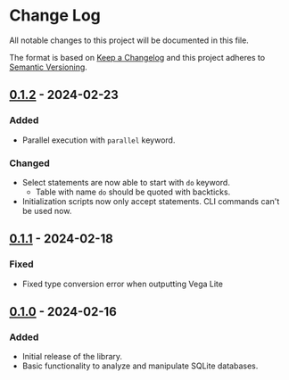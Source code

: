 # Change Log

All notable changes to this project will be documented in this file.

The format is based on [Keep a Changelog](http://keepachangelog.com/)
and this project adheres to [Semantic Versioning](http://semver.org/).

## [0.1.2] - 2024-02-23

### Added

- Parallel execution with `parallel` keyword.

### Changed

- Select statements are now able to start with `do` keyword.
  - Table with name `do` should be quoted with backticks.
- Initialization scripts now only accept statements. CLI commands can't be used now.

## [0.1.1] - 2024-02-18

### Fixed

- Fixed type conversion error when outputting Vega Lite

## [0.1.0] - 2024-02-16

### Added

- Initial release of the library.
- Basic functionality to analyze and manipulate SQLite databases.

[0.1.2]: https://github.com/mandel59/erq/releases/tag/v0.1.2
[0.1.1]: https://github.com/mandel59/erq/releases/tag/v0.1.1
[0.1.0]: https://github.com/mandel59/erq/releases/tag/v0.1.0
